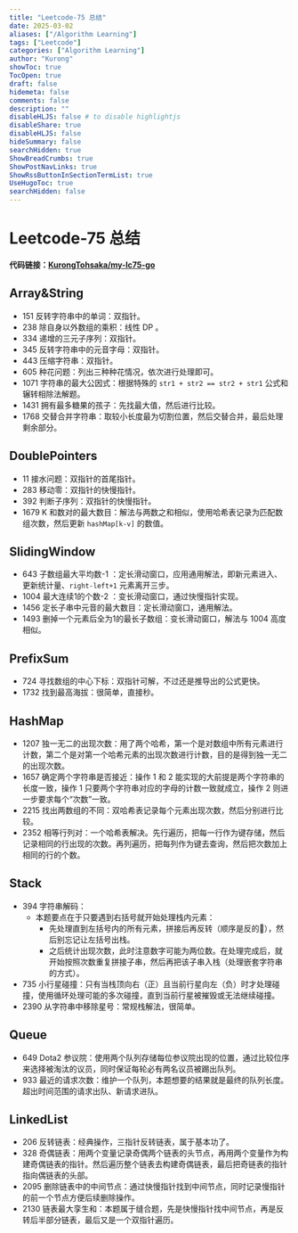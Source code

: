 ```yaml
---
title: "Leetcode-75 总结"
date: 2025-03-02
aliases: ["/Algorithm Learning"]
tags: ["Leetcode"]
categories: ["Algorithm Learning"]
author: "Kurong"
showToc: true
TocOpen: true
draft: false
hidemeta: false
comments: false
description: ""
disableHLJS: false # to disable highlightjs
disableShare: true
disableHLJS: false
hideSummary: false
searchHidden: true
ShowBreadCrumbs: true
ShowPostNavLinks: true
ShowRssButtonInSectionTermList: true
UseHugoToc: true
searchHidden: false
---
```


# Leetcode-75 总结

**代码链接：[KurongTohsaka/my-lc75-go](https://github.com/KurongTohsaka/my-lc75-go)**

## Array&String

- 151 反转字符串中的单词：双指针。
- 238 除自身以外数组的乘积：线性 DP 。
- 334 递增的三元子序列：双指针。
- 345 反转字符串中的元音字母：双指针。
- 443 压缩字符串：双指针。
- 605 种花问题：列出三种种花情况，依次进行处理即可。
- 1071 字符串的最大公因式：根据特殊的 `str1 + str2 == str2 + str1` 公式和辗转相除法解题。
- 1431 拥有最多糖果的孩子：先找最大值，然后进行比较。
- 1768 交替合并字符串：取较小长度最为切割位置，然后交替合并，最后处理剩余部分。



## DoublePointers

- 11 接水问题：双指针的首尾指针。
- 283 移动零：双指针的快慢指针。
- 392 判断子序列：双指针的快慢指针。
- 1679 K 和数对的最大数目：解法与两数之和相似，使用哈希表记录为匹配数组次数，然后更新 `hashMap[k-v]` 的数值。



## SlidingWindow

- 643 子数组最大平均数-1 ：定长滑动窗口，应用通用解法，即新元素进入、更新统计量、`right-left+1` 元素离开三步。
- 1004 最大连续1的个数-2 ：变长滑动窗口，通过快慢指针实现。
- 1456 定长子串中元音的最大数目：定长滑动窗口，通用解法。
- 1493 删掉一个元素后全为1的最长子数组：变长滑动窗口，解法与 1004 高度相似。



## PrefixSum

- 724 寻找数组的中心下标：双指针可解，不过还是推导出的公式更快。
- 1732 找到最高海拔：很简单，直接秒。



## HashMap

- 1207 独一无二的出现次数：用了两个哈希，第一个是对数组中所有元素进行计数，第二个是对第一个哈希元素的出现次数进行计数，目的是得到独一无二的出现次数。
- 1657 确定两个字符串是否接近：操作 1 和 2 能实现的大前提是两个字符串的长度一致，操作 1 只要两个字符串对应的字母的计数一致就成立，操作 2 则进一步要求每个“次数”一致。
- 2215 找出两数组的不同：双哈希表记录每个元素出现次数，然后分别进行比较。
- 2352 相等行列对：一个哈希表解决。先行遍历，把每一行作为键存储，然后记录相同的行出现的次数。再列遍历，把每列作为键去查询，然后把次数加上相同的行的个数。



## Stack

- 394 字符串解码：
  - 本题要点在于只要遇到右括号就开始处理栈内元素：
    - 先处理直到左括号内的所有元素，拼接后再反转（顺序是反的🐎），然后别忘记让左括号出栈。
    - 之后统计出现次数，此时注意数字可能为两位数。在处理完成后，就开始按照次数重复拼接子串，然后再把该子串入栈（处理嵌套字符串的方式）。
- 735 小行星碰撞：只有当栈顶向右（正）且当前行星向左（负）时才处理碰撞，使用循环处理可能的多次碰撞，直到当前行星被摧毁或无法继续碰撞。
- 2390 从字符串中移除星号：常规栈解法，很简单。



## Queue

- 649 Dota2 参议院：使用两个队列存储每位参议院出现的位置，通过比较位序来选择被淘汰的议员，同时保证每轮必有两名议员被踢出队列。
- 933 最近的请求次数：维护一个队列，本题想要的结果就是最终的队列长度。超出时间范围的请求出队、新请求进队。



## LinkedList

- 206 反转链表：经典操作，三指针反转链表，属于基本功了。
- 328 奇偶链表：用两个变量记录奇偶两个链表的头节点，再用两个变量作为构建奇偶链表的指针。然后遍历整个链表去构建奇偶链表，最后把奇链表的指针指向偶链表的头部。
- 2095 删除链表中的中间节点：通过快慢指针找到中间节点，同时记录慢指针的前一个节点方便后续删除操作。
- 2130 链表最大孪生和：本题属于缝合题，先是快慢指针找中间节点，再是反转后半部分链表，最后又是一个双指针遍历。
